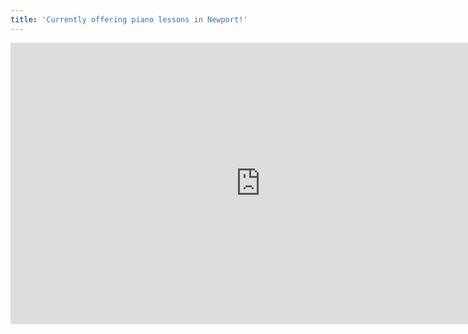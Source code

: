 ```yaml
---
title: 'Currently offering piano lessons in Newport!'
---
```


<iframe width="800" height="450" src="https://www.youtube.com/embed/2-fFQjIffrs" frameborder="0" allow="accelerometer; autoplay; encrypted-media; gyroscope; picture-in-picture" allowfullscreen></iframe>